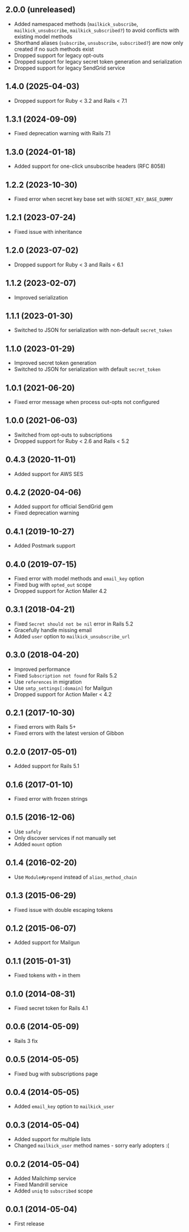 ## 2.0.0 (unreleased)

- Added namespaced methods (`mailkick_subscribe`, `mailkick_unsubscribe`, `mailkick_subscribed?`) to avoid conflicts with existing model methods
- Shorthand aliases (`subscribe`, `unsubscribe`, `subscribed?`) are now only created if no such methods exist
- Dropped support for legacy opt-outs
- Dropped support for legacy secret token generation and serialization
- Dropped support for legacy SendGrid service

## 1.4.0 (2025-04-03)

- Dropped support for Ruby < 3.2 and Rails < 7.1

## 1.3.1 (2024-09-09)

- Fixed deprecation warning with Rails 7.1

## 1.3.0 (2024-01-18)

- Added support for one-click unsubscribe headers (RFC 8058)

## 1.2.2 (2023-10-30)

- Fixed error when secret key base set with `SECRET_KEY_BASE_DUMMY`

## 1.2.1 (2023-07-24)

- Fixed issue with inheritance

## 1.2.0 (2023-07-02)

- Dropped support for Ruby < 3 and Rails < 6.1

## 1.1.2 (2023-02-07)

- Improved serialization

## 1.1.1 (2023-01-30)

- Switched to JSON for serialization with non-default `secret_token`

## 1.1.0 (2023-01-29)

- Improved secret token generation
- Switched to JSON for serialization with default `secret_token`

## 1.0.1 (2021-06-20)

- Fixed error message when process out-opts not configured

## 1.0.0 (2021-06-03)

- Switched from opt-outs to subscriptions
- Dropped support for Ruby < 2.6 and Rails < 5.2

## 0.4.3 (2020-11-01)

- Added support for AWS SES

## 0.4.2 (2020-04-06)

- Added support for official SendGrid gem
- Fixed deprecation warning

## 0.4.1 (2019-10-27)

- Added Postmark support

## 0.4.0 (2019-07-15)

- Fixed error with model methods and `email_key` option
- Fixed bug with `opted_out` scope
- Dropped support for Action Mailer 4.2

## 0.3.1 (2018-04-21)

- Fixed `Secret should not be nil` error in Rails 5.2
- Gracefully handle missing email
- Added `user` option to `mailkick_unsubscribe_url`

## 0.3.0 (2018-04-20)

- Improved performance
- Fixed `Subscription not found` for Rails 5.2
- Use `references` in migration
- Use `smtp_settings[:domain]` for Mailgun
- Dropped support for Action Mailer < 4.2

## 0.2.1 (2017-10-30)

- Fixed errors with Rails 5+
- Fixed errors with the latest version of Gibbon

## 0.2.0 (2017-05-01)

- Added support for Rails 5.1

## 0.1.6 (2017-01-10)

- Fixed error with frozen strings

## 0.1.5 (2016-12-06)

- Use `safely`
- Only discover services if not manually set
- Added `mount` option

## 0.1.4 (2016-02-20)

- Use `Module#prepend` instead of `alias_method_chain`

## 0.1.3 (2015-06-29)

- Fixed issue with double escaping tokens

## 0.1.2 (2015-06-07)

- Added support for Mailgun

## 0.1.1 (2015-01-31)

- Fixed tokens with `+` in them

## 0.1.0 (2014-08-31)

- Fixed secret token for Rails 4.1

## 0.0.6 (2014-05-09)

- Rails 3 fix

## 0.0.5 (2014-05-05)

- Fixed bug with subscriptions page

## 0.0.4 (2014-05-05)

- Added `email_key` option to `mailkick_user`

## 0.0.3 (2014-05-04)

- Added support for multiple lists
- Changed `mailkick_user` method names - sorry early adopters :(

## 0.0.2 (2014-05-04)

- Added Mailchimp service
- Fixed Mandrill service
- Added `uniq` to `subscribed` scope

## 0.0.1 (2014-05-04)

- First release
